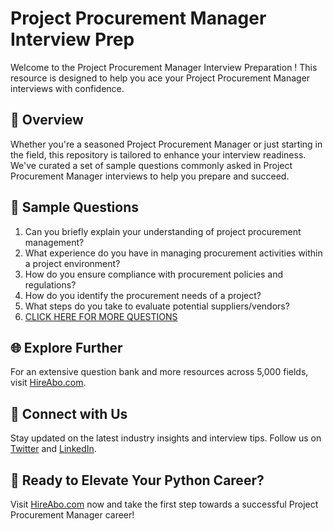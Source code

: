# Project Procurement Manager Interview Prep

Welcome to the Project Procurement Manager Interview Preparation ! This resource is designed to help you ace your Project Procurement Manager interviews with confidence.

## 🚀 Overview

Whether you're a seasoned Project Procurement Manager or just starting in the field, this repository is tailored to enhance your interview readiness. We've curated a set of sample questions commonly asked in Project Procurement Manager interviews to help you prepare and succeed.

## 📝 Sample Questions

1. Can you briefly explain your understanding of project procurement management?
2. What experience do you have in managing procurement activities within a project environment?
3. How do you ensure compliance with procurement policies and regulations?
4. How do you identify the procurement needs of a project?
5. What steps do you take to evaluate potential suppliers/vendors?
6. [CLICK HERE FOR MORE QUESTIONS](https://hireabo.com/job/1_3_24/Project%20Procurement%20Manager)

## 🌐 Explore Further

For an extensive question bank and more resources across 5,000 fields, visit [HireAbo.com](https://www.hireabo.com).

## 📱 Connect with Us

Stay updated on the latest industry insights and interview tips. Follow us on [Twitter](https://twitter.com/hireabo) and [LinkedIn](https://www.linkedin.com/in/hire-abo-3609972a8/).

## 🚀 Ready to Elevate Your Python Career?

Visit [HireAbo.com](https://www.hireabo.com) now and take the first step towards a successful Project Procurement Manager career!